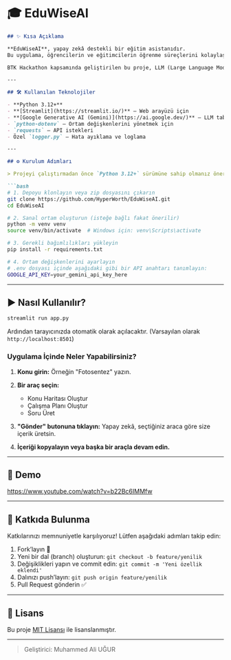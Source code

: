 # 🎓 EduWiseAI
````markdown
## ✨ Kısa Açıklama

**EduWiseAI**, yapay zekâ destekli bir eğitim asistanıdır.  
Bu uygulama, öğrencilerin ve eğitimcilerin öğrenme süreçlerini kolaylaştırmak için geliştirilmiştir. Kullanıcılar; konu haritaları oluşturabilir, günlük kişiselleştirilmiş çalışma planları hazırlayabilir ve seçtikleri konulara özel pratik sorular üretebilir.

BTK Hackathon kapsamında geliştirilen bu proje, LLM (Large Language Model) teknolojisinin eğitime entegrasyonu üzerine odaklanmaktadır.

---

## 🛠 Kullanılan Teknolojiler

- **Python 3.12+**
- **[Streamlit](https://streamlit.io/)** – Web arayüzü için
- **[Google Generative AI (Gemini)](https://ai.google.dev/)** – LLM tabanlı içerik üretimi
- `python-dotenv` – Ortam değişkenlerini yönetmek için
- `requests` – API istekleri
- Özel `logger.py` – Hata ayıklama ve loglama

---

## ⚙️ Kurulum Adımları

> Projeyi çalıştırmadan önce `Python 3.12+` sürümüne sahip olmanız önerilir.

```bash
# 1. Depoyu klonlayın veya zip dosyasını çıkarın
git clone https://github.com/HyperWorth/EduWiseAI.git
cd EduWiseAI

# 2. Sanal ortam oluşturun (isteğe bağlı fakat önerilir)
python -m venv venv
source venv/bin/activate  # Windows için: venv\Scripts\activate

# 3. Gerekli bağımlılıkları yükleyin
pip install -r requirements.txt

# 4. Ortam değişkenlerini ayarlayın
# .env dosyası içinde aşağıdaki gibi bir API anahtarı tanımlayın:
GOOGLE_API_KEY=your_gemini_api_key_here
````

---

## ▶️ Nasıl Kullanılır?

```bash
streamlit run app.py
```

Ardından tarayıcınızda otomatik olarak açılacaktır. (Varsayılan olarak `http://localhost:8501`)

### Uygulama İçinde Neler Yapabilirsiniz?

1. **Konu girin:** Örneğin "Fotosentez" yazın.
2. **Bir araç seçin:**

   * Konu Haritası Oluştur
   * Çalışma Planı Oluştur
   * Soru Üret
3. **"Gönder" butonuna tıklayın:** Yapay zekâ, seçtiğiniz araca göre size içerik üretsin.
4. **İçeriği kopyalayın veya başka bir araçla devam edin.**

---

## 🎥 Demo


https://www.youtube.com/watch?v=b22Bc6IMMfw

---

## 🤝 Katkıda Bulunma

Katkılarınızı memnuniyetle karşılıyoruz!
Lütfen aşağıdaki adımları takip edin:

1. Fork’layın 🍴
2. Yeni bir dal (branch) oluşturun: `git checkout -b feature/yenilik`
3. Değişiklikleri yapın ve commit edin: `git commit -m 'Yeni özellik eklendi'`
4. Dalınızı push’layın: `git push origin feature/yenilik`
5. Pull Request gönderin ✅

---

## 📄 Lisans

Bu proje [MIT Lisansı](LICENSE) ile lisanslanmıştır.

---

> Geliştirici: Muhammed Ali UĞUR


